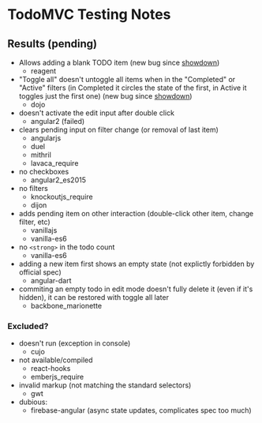# TodoMVC Testing Notes

## Results (pending)

- Allows adding a blank TODO item (new bug since [showdown][])
    - reagent
- "Toggle all" doesn't untoggle all items when in the "Completed" or "Active" filters (in Completed it circles the state of the first, in Active it toggles just the first one) (new bug since [showdown][])
    - dojo
- doesn't activate the edit input after double click
    - angular2 (failed)
- clears pending input on filter change (or removal of last item)
    - angularjs
    - duel
    - mithril
    - lavaca_require
- no checkboxes
    - angular2_es2015
- no filters
    - knockoutjs_require
    - dijon
- adds pending item on other interaction (double-click other item, change filter, etc)
    - vanillajs
    - vanilla-es6
- no `<strong>` in the todo count
    - vanilla-es6
- adding a new item first shows an empty state (not explictly forbidden by official spec)
    - angular-dart
- commiting an empty todo in edit mode doesn't fully delete it (even if it's hidden), it can be restored with toggle all later
    - backbone_marionette

### Excluded?

- doesn't run (exception in console)
  - cujo
- not available/compiled
   - react-hooks
   - emberjs_require
- invalid markup (not matching the standard selectors)
   - gwt
- dubious:
  - firebase-angular (async state updates, complicates spec too much)

[showdown]: https://wickstrom.tech/programming/2020/07/02/the-todomvc-showdown-testing-with-webcheck.html
